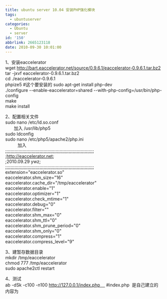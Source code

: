 ```yaml
---
title: ubuntu server 10.04 安装PHP强化模块
tags:
  - ubuntuserver
categories:
  - Ubuntu
  - server
id: '150'
abbrlink: 2665123118
date: 2010-09-30 10:01:00
---
```


1、安装eaccelerator  
 wget http://bart.eaccelerator.net/source/0.9.6.1/eaccelerator-0.9.6.1.tar.bz2  
 tar -jxvf eaccelerator-0.9.6.1.tar.bz2  
 cd ./eaccelerator-0.9.6.1  
 phpize5 #这个要安装的 sudo apt-get install php-dev  
 ./configure --enable-eaccelerator=shared --with-php-config=/usr/bin/php-config  
 make  
 make install  
  
2、配置相关文件  
 sudo nano /etc/ld.so.conf  
       加入 /usr/lib/php5  
 sudo ldconfig  
 sudo nano /etc/php5/apache2/php.ini  
          加入  
 ;;;;;;;;;;;;;;;;;;;;;;;;;;;;;;;;;;;;;;;;;;;;;;;;;;;;;;;;;;;;;;;;;;;  
;http://eaccelerator.net;  
;2010.09.29 ywz;  
;;;;;;;;;;;;;;;;;;;;;;;;;;;;;;;;;;;;;;;;;;;;;;;;;;;;;;;;;;;;;;;;;;;  
extension="eaccelerator.so"  
eaccelerator.shm\_size="16"  
eaccelerator.cache\_dir="/tmp/eaccelerator"  
eaccelerator.enable="1"  
eaccelerator.optimizer="1"  
eaccelerator.check\_mtime="1"  
eaccelerator.debug="0"  
eaccelerator.filter=""  
eaccelerator.shm\_max="0"  
eaccelerator.shm\_ttl="0"  
eaccelerator.shm\_prune\_period="0"  
eaccelerator.shm\_only="0"  
eaccelerator.compress="1"  
eaccelerator.compress\_level="9"  
  
3、建暂存数据目录  
mkdir /tmp/eaccelerator  
chmod 777 /tmp/eaccelerator  
sudo apache2ctl restart  
  
4、测试  
ab -dSk -c100 -n100 http://127.0.0.1/index.php     #index.php  是自己建立的 内容为 <? phpinfo(); ?>